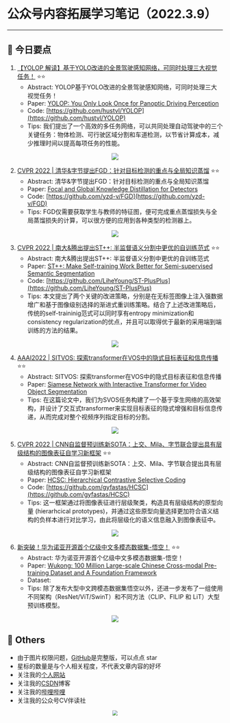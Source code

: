 # 公众号内容拓展学习笔记（2022.3.9）

------



## :paperclip:  今日要点

1. [【YOLOP 解读】基于YOLO改进的全景驾驶感知网络，可同时处理三大视觉任务！](https://mp.weixin.qq.com/s/OsNsw9Sg_dd9ivx3-lqI7g)         :star::star:
   - Abstract: YOLOP基于YOLO改进的全景驾驶感知网络，可同时处理三大视觉任务！
   - Paper: [YOLOP: You Only Look Once for Panoptic Driving Perception](https://arxiv.org/abs/2108.11250)
   - Code: [https://github.com/hustvl/YOLOP](https://github.com/hustvl/YOLOP)
   - Tips:  我们提出了一个高效的多任务网络，可以共同处理自动驾驶中的三个关键任务：物体检测、可行驶区域分割和车道检测，以节省计算成本，减少推理时间以提高每项任务的性能。

<div align=center><img src="https://mmbiz.qpic.cn/mmbiz_png/RszMGpUQZjeZpibn2NLuP2iaus5QgPZicOrAicNkuQOzEwUpibcopq0tDcQnR3pYrOa1odjMGicubrpHfE3ukuyLS7hQ/640?wx_fmt=png&wxfrom=5&wx_lazy=1&wx_co=1" style='zoom:100%'>
</div>

2. [CVPR 2022 | 清华&字节提出FGD：针对目标检测的重点与全局知识蒸馏](https://mp.weixin.qq.com/s/yDkreTudC8JL2V2ETsADwQ)       :star::star:
   - Abstract: 清华&字节提出FGD：针对目标检测的重点与全局知识蒸馏
   - Paper: [Focal and Global Knowledge Distillation for Detectors](https://arxiv.org/abs/2111.11837)
   - Code: [https://github.com/yzd-v/FGD](https://github.com/yzd-v/FGD)
   - Tips:  FGD仅需要获取学生与教师的特征图，便可完成重点蒸馏损失与全局蒸馏损失的计算，可以很方便的应用到各种类型的检测器上。

<div align=center><img src="https://mmbiz.qpic.cn/mmbiz_jpg/yNnalkXE7oUkO5p0VgUZn2dPeicTt1FqMgG0RM2OWc7iaACwzr2DSVYjPITZdhoqp1C8TvycYTWlLtjOh1dOSPKQ/640?wx_fmt=jpeg&wxfrom=5&wx_lazy=1&wx_co=1" style='zoom:100%'>
</div>


3. [CVPR 2022 | 南大&腾出提出ST++: 半监督语义分割中更优的自训练范式](https://mp.weixin.qq.com/s/knSnlebdtEnmrkChGM_0CA)       :star::star:
   - Abstract: 南大&腾出提出ST++: 半监督语义分割中更优的自训练范式
   - Paper: [ST++: Make Self-training Work Better for Semi-supervised Semantic Segmentation](https://arxiv.org/abs/2106.05095)
   - Code: [https://github.com/LiheYoung/ST-PlusPlus](https://github.com/LiheYoung/ST-PlusPlus)
   - Tips: 本文提出了两个关键的改进策略，分别是在无标签图像上注入强数据增广和基于图像级别选择的渐进式重训练策略。结合了上述改进策略后，传统的self-traininig范式可以同时享有entropy minimization和consistency regularization的优点，并且可以取得优于最新的采用端到端训练的方法的结果。
<div align=center><img src="https://mmbiz.qpic.cn/mmbiz_jpg/yNnalkXE7oVwUuUxNaotZFFpxIVb2RibiaZIOzbNcox2pYic7K1Tmr8DNEzhYNIwfggUiakJ0nYfpgic4Bib5WIe410g/640?wx_fmt=jpeg&wxfrom=5&wx_lazy=1&wx_co=1" style='zoom:100%'>
</div>


4. [AAAI2022 | SITVOS: 探索transformer在VOS中的隐式目标表征和信息传播](https://mp.weixin.qq.com/s/LCDsqmmCcPHKPwMNoIpqNA)       :star::star:
   - Abstract: SITVOS: 探索transformer在VOS中的隐式目标表征和信息传播
   - Paper: [Siamese Network with Interactive Transformer for Video Object Segmentation](https://arxiv.org/abs/2112.13983)
   - Tips: 在这篇论文中，我们为SVOS任务构建了一个基于孪生网络的高效架构，并设计了交互式transformer来实现目标表征的隐式增强和目标信息传递，从而完成对整个视频序列指定目标的分割。

<div align=center><img src="https://mmbiz.qpic.cn/mmbiz_png/Mcdq8uia1WiadqH3UzzqWYCuZbzEbjcj8RXxGD5OdUXR7TzznphcoSaxIBkRmwlTwch6mLaqxa0sT2Sdhib5icHW8g/640?wx_fmt=png&wxfrom=5&wx_lazy=1&wx_co=1" style='zoom:100%'>
</div>


5. [CVPR 2022 | CNN自监督预训练新SOTA：上交、Mila、字节联合提出具有层级结构的图像表征自学习新框架](https://mp.weixin.qq.com/s/CUa4ZAccoXFLvy00QFYCWQ)       :star::star:
   - Abstract: CNN自监督预训练新SOTA：上交、Mila、字节联合提出具有层级结构的图像表征自学习新框架
   - Paper: [HCSC: Hierarchical Contrastive Selective Coding](https://arxiv.org/abs/2202.00455)
   - Code: [https://github.com/gyfastas/HCSC](https://github.com/gyfastas/HCSC)
   - Tips: 这一框架通过将图像表征进行层级聚类，构造具有层级结构的原型向量 (hierarhcical prototypes)，并通过这些原型向量选择更加符合语义结构的负样本进行对比学习，由此将层级化的语义信息融入到图像表征中。

<div align=center><img src="https://mmbiz.qpic.cn/mmbiz_png/KmXPKA19gWicib656vCpnTtDwiaUHVicYQ3ibKicTrpp5ibpu0vysPfNKKugtia4TwJXXOZRjER5MQ86jqkB21PJPEokkA/640?wx_fmt=png&wxfrom=5&wx_lazy=1&wx_co=1" style='zoom:100%'>
</div>


6. [新突破！华为诺亚开源首个亿级中文多模态数据集-悟空！](https://mp.weixin.qq.com/s/5o94Ncx5lAw9i_HC0hntMQ)       :star::star:
   - Abstract: 华为诺亚开源首个亿级中文多模态数据集-悟空！
   - Paper: [Wukong: 100 Million Large-scale Chinese Cross-modal Pre-training Dataset and A Foundation Framework](https://arxiv.org/pdf/2202.06767.pdf)
   - Dataset: [](https://wukong-dataset.github.io/wukong-dataset/benchmark.html)
   - Tips: 除了发布大型中文跨模态数据集悟空以外，还进一步发布了一组使用不同架构（ResNet/ViT/SwinT）和不同方法（CLIP、FILIP 和 LiT）大型预训练模型。

<div align=center><img src="https://mmbiz.qpic.cn/mmbiz_jpg/KmXPKA19gWibFK8ZbARmc5zE6YSWmm0UAZZVJNlia45t5xiaVLrRibXrhsVdrC7qxcGSNaTMCJpGnJia7aK3gWOeRIQ/640?wx_fmt=jpeg&wxfrom=5&wx_lazy=1&wx_co=1" style='zoom:100%'>
</div>



## :paperclip:  Others

- 由于图片权限问题，[GitHub](https://github.com/xiaoxuebajie/dairly_learning)是完整版，可以点点 star
- 星标的数量是与个人相关程度，不代表文章内容的好坏
- 关注我的[个人网站](http://www.cvbds.cn/)
- 关注我的[CSDN](https://blog.csdn.net/xiaoxuebajie)博客
- 关注我的[哔哩哔哩](https://space.bilibili.com/424394389)
- 关注我的公众号CV伴读社

<div align=center><img src="https://img-blog.csdnimg.cn/202005031406335.jpg" style='zoom:80%'>
</div>